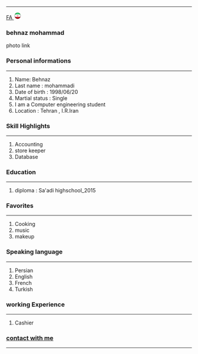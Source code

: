 
---
[FA](index.md)<a class="pt-trigger" href="index" data-animation="62"> <img src="img/Iran.png" width="20" height="20"/></a>

### behnaz mohammad
photo link

### Personal informations

---
<ol>
  <li> Name: Behnaz</li>
  <li> Last name : mohammadi</li>
  <li> Date of birth : 1998/06/20</li>
  <li> Martial status : Single</li>
  <li> I am a Computer engineering student</li>
  <li> Location : Tehran , I.R.Iran</li>
</ol>


### Skill Highlights

---
<ol>
  <li> Accounting</li>
  <li> store keeper</li>
  <li> Database</li>
</ol>

### Education

---
<ol>
<li>diploma : Sa'adi highschool_2015 </li>
</ol>

### Favorites

---
<ol>
  <li> Cooking</li>
  <li> music</li>
  <li> makeup</li>
</ol>

### Speaking language

---
<ol> 
  <li> Persian</li>
  <li> English</li>
  <li> French</li>
  <li> Turkish</li>
</ol>

### working Experience

---
<ol>
  <li> Cashier</li>
</ol>

### [contact with me](behnaz.m18@gmail.com)


--- 


